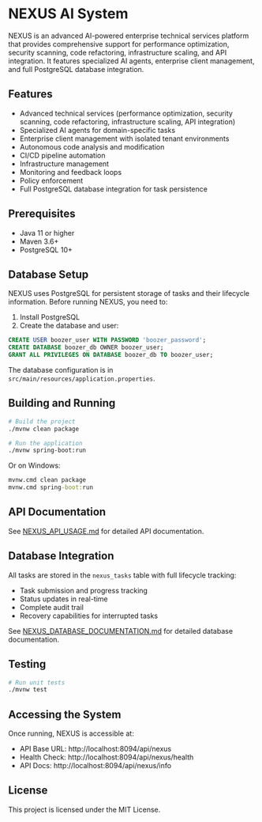 # NEXUS AI System

NEXUS is an advanced AI-powered enterprise technical services platform that provides comprehensive support for performance optimization, security scanning, code refactoring, infrastructure scaling, and API integration. It features specialized AI agents, enterprise client management, and full PostgreSQL database integration.

## Features

- Advanced technical services (performance optimization, security scanning, code refactoring, infrastructure scaling, API integration)
- Specialized AI agents for domain-specific tasks
- Enterprise client management with isolated tenant environments
- Autonomous code analysis and modification
- CI/CD pipeline automation
- Infrastructure management
- Monitoring and feedback loops
- Policy enforcement
- Full PostgreSQL database integration for task persistence

## Prerequisites

- Java 11 or higher
- Maven 3.6+
- PostgreSQL 10+

## Database Setup

NEXUS uses PostgreSQL for persistent storage of tasks and their lifecycle information. Before running NEXUS, you need to:

1. Install PostgreSQL
2. Create the database and user:

```sql
CREATE USER boozer_user WITH PASSWORD 'boozer_password';
CREATE DATABASE boozer_db OWNER boozer_user;
GRANT ALL PRIVILEGES ON DATABASE boozer_db TO boozer_user;
```

The database configuration is in `src/main/resources/application.properties`.

## Building and Running

```bash
# Build the project
./mvnw clean package

# Run the application
./mvnw spring-boot:run
```

Or on Windows:
```cmd
mvnw.cmd clean package
mvnw.cmd spring-boot:run
```

## API Documentation

See [NEXUS_API_USAGE.md](NEXUS_API_USAGE.md) for detailed API documentation.

## Database Integration

All tasks are stored in the `nexus_tasks` table with full lifecycle tracking:
- Task submission and progress tracking
- Status updates in real-time
- Complete audit trail
- Recovery capabilities for interrupted tasks

See [NEXUS_DATABASE_DOCUMENTATION.md](NEXUS_DATABASE_DOCUMENTATION.md) for detailed database documentation.

## Testing

```bash
# Run unit tests
./mvnw test
```

## Accessing the System

Once running, NEXUS is accessible at:
- API Base URL: http://localhost:8094/api/nexus
- Health Check: http://localhost:8094/api/nexus/health
- API Docs: http://localhost:8094/api/nexus/info

## License

This project is licensed under the MIT License.